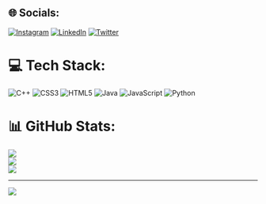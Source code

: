 
## 🌐 Socials:
[![Instagram](https://img.shields.io/badge/Instagram-%23E4405F.svg?logo=Instagram&logoColor=white)](https://instagram.com/kaleb_a.haile) [![LinkedIn](https://img.shields.io/badge/LinkedIn-%230077B5.svg?logo=linkedin&logoColor=white)](https://linkedin.com/in/https://www.linkedin.com/in/kaleb-alebachew-8782a8252) [![Twitter](https://img.shields.io/badge/Twitter-%231DA1F2.svg?logo=Twitter&logoColor=white)](https://twitter.com/kaleb_alebachew) 

# 💻 Tech Stack:
![C++](https://img.shields.io/badge/c++-%2300599C.svg?style=for-the-badge&logo=c%2B%2B&logoColor=white) ![CSS3](https://img.shields.io/badge/css3-%231572B6.svg?style=for-the-badge&logo=css3&logoColor=white) ![HTML5](https://img.shields.io/badge/html5-%23E34F26.svg?style=for-the-badge&logo=html5&logoColor=white) ![Java](https://img.shields.io/badge/java-%23ED8B00.svg?style=for-the-badge&logo=java&logoColor=white) ![JavaScript](https://img.shields.io/badge/javascript-%23323330.svg?style=for-the-badge&logo=javascript&logoColor=%23F7DF1E) ![Python](https://img.shields.io/badge/python-3670A0?style=for-the-badge&logo=python&logoColor=ffdd54) 
# 📊 GitHub Stats:
![](https://github-readme-stats.vercel.app/api?username=kalebtech&theme=dark&hide_border=false&include_all_commits=false&count_private=true)<br/>
![](https://github-readme-streak-stats.herokuapp.com/?user=kalebtech&theme=dark&hide_border=false)<br/>
![](https://github-readme-stats.vercel.app/api/top-langs/?username=kalebtech&theme=dark&hide_border=false&include_all_commits=false&count_private=true&layout=compact)

---
[![](https://visitcount.itsvg.in/api?id=kalebtech&icon=0&color=0)](https://visitcount.itsvg.in)

<!-- Proudly created with GPRM ( https://gprm.itsvg.in ) -->
